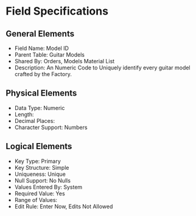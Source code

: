 # Field Specifications

## General Elements

- Field Name: Model ID
- Parent Table: Guitar Models
- Shared By: Orders, Models Material List
- Description: An Numeric Code to Uniquely identify every guitar model crafted by the Factory. 

## Physical Elements

- Data Type: Numeric
- Length: 
- Decimal Places: 
- Character Support: Numbers

## Logical Elements

- Key Type: Primary
- Key Structure: Simple
- Uniqueness: Unique
- Null Support: No Nulls
- Values Entered By: System
- Required Value: Yes
- Range of Values: 
- Edit Rule: Enter Now, Edits Not Allowed
